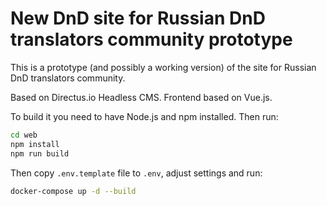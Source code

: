 # New DnD site for Russian DnD translators community prototype

This is a prototype (and possibly a working version) of the site for Russian DnD
translators community.

Based on Directus.io Headless CMS. Frontend based on Vue.js.

To build it you need to have Node.js and npm installed. Then run:

```bash
cd web
npm install
npm run build
```

Then copy `.env.template` file to `.env`, adjust settings and run:

```bash
docker-compose up -d --build
```
